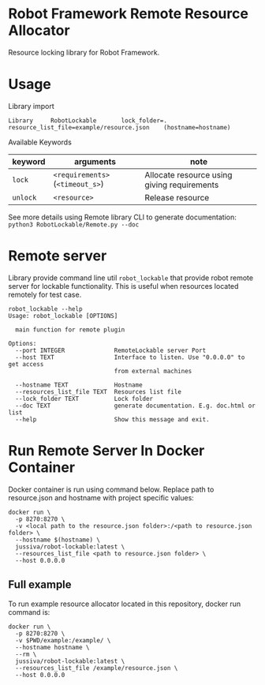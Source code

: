 # Robot Framework Remote Resource Allocator

Resource locking library for Robot Framework.

# Usage

Library import
```
Library     RobotLockable       lock_folder=.   resource_list_file=example/resource.json    (hostname=hostname)
```

Available Keywords

| keyword | arguments | note | 
|---------|----|----|
| `lock` | `<requirements>` (`<timeout_s>`)   | Allocate resource using giving requirements |
| `unlock` | `<resource>` | Release resource |

See more details using Remote library CLI to generate documentation:
`python3 RobotLockable/Remote.py --doc`

# Remote server

Library provide command line util `robot_lockable` that provide robot remote 
server for lockable functionality. 
This is useful when resources located remotely 
for test case.

```
robot_lockable --help
Usage: robot_lockable [OPTIONS]

  main function for remote plugin

Options:
  --port INTEGER              RemoteLockable server Port
  --host TEXT                 Interface to listen. Use "0.0.0.0" to get access
                              from external machines

  --hostname TEXT             Hostname
  --resources_list_file TEXT  Resources list file
  --lock_folder TEXT          Lock folder
  --doc TEXT                  generate documentation. E.g. doc.html or list
  --help                      Show this message and exit.
```

# Run Remote Server In Docker Container

Docker container is run using command below. Replace path to resource.json and hostname with project specific values:

    docker run \
      -p 8270:8270 \
      -v <local path to the resource.json folder>:/<path to resource.json folder> \
      --hostname $(hostname) \
      jussiva/robot-lockable:latest \
      --resources_list_file <path to resource.json folder> \
      --host 0.0.0.0

## Full example

To run example resource allocator located in this repository, docker run command is:

    docker run \
      -p 8270:8270 \
      -v $PWD/example:/example/ \
      --hostname hostname \
      --rm \
      jussiva/robot-lockable:latest \
      --resources_list_file /example/resource.json \
      --host 0.0.0.0
